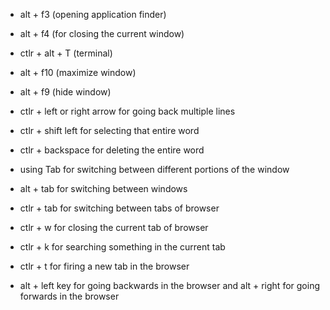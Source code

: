 - alt + f3 (opening application finder)
- alt + f4 (for closing the current window)
- ctlr + alt + T (terminal)
- alt + f10 (maximize window)
- alt + f9 (hide window)

- ctlr + left or right arrow for going back multiple lines
- ctlr + shift left for selecting that entire word
- ctlr + backspace for deleting the entire word
- using Tab for switching between different portions of the window

- alt + tab for switching between windows
- ctlr + tab for switching between tabs of browser
- ctlr + w for closing the current tab of browser
- ctlr + k for searching something in the current tab
- ctlr + t for firing a new tab in the browser
- alt + left key for going backwards in the browser and alt + right for going forwards in the browser